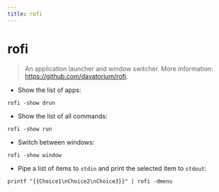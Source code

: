 ```yaml
---
title: rofi
---
```

# rofi

> An application launcher and window switcher.
> More information: <https://github.com/davatorium/rofi>.

- Show the list of apps:

`rofi -show drun`

- Show the list of all commands:

`rofi -show run`

- Switch between windows:

`rofi -show window`

- Pipe a list of items to `stdin` and print the selected item to `stdout`:

`printf "{{Choice1\nChoice2\nChoice3}}" | rofi -dmenu`
